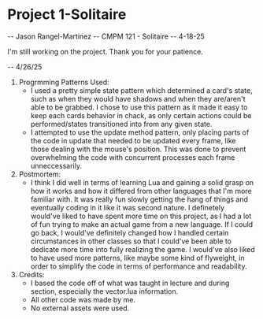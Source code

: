 # Project 1-Solitaire
-- Jason Rangel-Martinez
-- CMPM 121 - Solitaire
-- 4-18-25

I'm still working on the project. Thank you for your patience.


-- 4/26/25

1. Progrmming Patterns Used:
    - I used a pretty simple state pattern which determined a card's state, such as when they would have shadows and when they are/aren't able to be grabbed. I chose to use this pattern as it made it easy to keep each cards behavior in chack, as only certain actions could be performed/states transitioned into from any given state.
    - I attempted to use the update method pattern, only placing parts of the code in update that needed to be updated every frame, like those dealing with the mouse's position. This was done to prevent overwhelming the code with concurrent processes each frame unneccessarily.
2. Postmortem:
    - I think I did well in terms of learning Lua and gaining a solid grasp on how it works and how it differed from other languages that I'm more familiar with. It was really fun slowly getting the hang of things and eventually coding in it like it was second nature. I definetely would've liked to have spent more time on this project, as I had a lot of fun trying to make an actual game from a new language. If I could go back, I would've definitely changed how I handled certain circumstances in other classes so that I could've been able to dedicate more time into fully realizing the game. I would've also liked to have used more patterns, like maybe some kind of flyweight, in order to simplify the code in terms of performance and readability.
3. Credits:
    - I based the code off of what was taught in lecture and during section, especially the vector.lua information.
    - All other code was made by me.
    - No external assets were used.